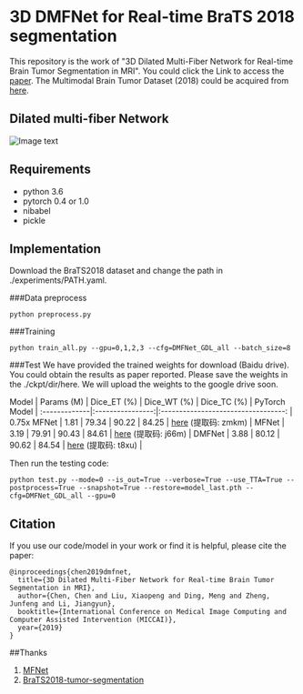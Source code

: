 # 3D DMFNet for Real-time BraTS 2018 segmentation

This repository is the work of "3D Dilated Multi-Fiber Network for Real-time Brain Tumor Segmentation in MRI". You could click the Link to access the [paper]("https://arxiv.org/pdf/1904.03355.pdf"). The Multimodal Brain Tumor Dataset (2018) could be acquired from [here]("https://www.med.upenn.edu/sbia/brats2018.html").


## Dilated multi-fiber Network

![Image text](https://github.com/China-LiuXiaopeng/BraTS-DMFNet/blob/master/fig/Architecture.jpg)

## Requirements
* python 3.6
* pytorch 0.4 or 1.0
* nibabel
* pickle 

## Implementation

Download the BraTS2018 dataset and change the path in ./experiments/PATH.yaml.

###Data preprocess
```
python preprocess.py
```
###Training
```
python train_all.py --gpu=0,1,2,3 --cfg=DMFNet_GDL_all --batch_size=8
```

###Test
We have provided the trained weights for download (Baidu drive). You could obtain the results as paper reported. Please save the weights in the ./ckpt/dir/here. We will upload the weights to the  google drive soon.

Model         | Params (M) | Dice_ET (%) | Dice_WT (%) | Dice_TC (%) | PyTorch Model |
:-------------|:----------------:|:----------------------------------: |
0.75x MFNet   | 1.81 | 79.34 | 90.22 | 84.25 | [here]("https://pan.baidu.com/s/1X5FWuG3Z93hBvXp8Pje73Q") (提取码: zmkm) |
MFNet         | 3.19 | 79.91 | 90.43 | 84.61 | [here]("https://pan.baidu.com/s/1if2rfnjKCgWHvBvumvGWJA") (提取码: j66m) |
DMFNet        | 3.88 | 80.12 | 90.62 | 84.54 | [here]("https://pan.baidu.com/s/1dRyo9ZvisZvAwO4TVen2Pg") (提取码: t8xu) |

Then run the testing code:
```
python test.py --mode=0 --is_out=True --verbose=True --use_TTA=True --postprocess=True --snapshot=True --restore=model_last.pth --cfg=DMFNet_GDL_all --gpu=0
```
## Citation
If you use our code/model in your work or find it is helpful, please cite the paper:
```
@inproceedings{chen2019dmfnet,
  title={3D Dilated Multi-Fiber Network for Real-time Brain Tumor Segmentation in MRI},
  author={Chen, Chen and Liu, Xiaopeng and Ding, Meng and Zheng, Junfeng and Li, Jiangyun},
  booktitle={International Conference on Medical Image Computing and Computer Assisted Intervention (MICCAI)},
  year={2019}
}
```
##Thanks
1. [MFNet]("https://github.com/cypw/PyTorch-MFNet")
2. [BraTS2018-tumor-segmentation]("https://github.com/ieee820/BraTS2018-tumor-segmentation")
